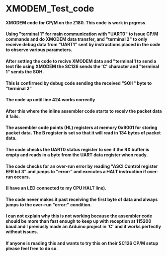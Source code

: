 # XMODEM_Test_code

#### XMODEM code for CP/M on the Z180. This code is work in prgress. 

#### Using "terminal 1" for main communication with "UART0" to issue CP/M commands and do XMODEM data transfer, and "terminal 2" to only receive debug data from "UART1" sent by instructions placed in the code to observe various parameters.

#### After setting the code to recive XMODEM data and "terminal 1 to send a text file using XMODEM the SC126 sends the 'C' character and "terminal 1" sends the SOH. 
#### This is confirmed by debug code sending the received "SOH" byte to "terminal 2"

#### The code up until line 424 works correctly
#### After this where the inline assembler code starts to receiv the packet data it fails.
#### The assembler code points (HL) registers at memory 0x9001 for storing packet data. The B register is set so that it will read in 134 bytes of packet data.
#### The code checks the UART0 status register to see if the RX buffer is empty and reads in a byte from the UART data register when ready.
#### The code checks for an over-run error by reading "ASCI Control register EFR bit 3" and jumps to "error:" and executes a HALT instruction if over-run occurs. 
#### (I have an LED connected to my CPU HALT line).

#### The code never makes it past receiving the first byte of data and always jumps to the over-run "error:" condition.

#### I can not explain why this is not working because the assembler code should be more than fast enough to keep up with reception at 115200 baud and I previusly made an Arduino project in 'C' and it works perfectly without issues. 

#### If anyone is reading this and wants to try this on their SC126 CP/M setup please feel free to do so.



